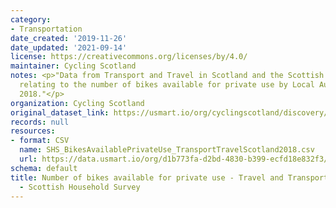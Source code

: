 ```yaml
---
category:
- Transportation
date_created: '2019-11-26'
date_updated: '2021-09-14'
license: https://creativecommons.org/licenses/by/4.0/
maintainer: Cycling Scotland
notes: <p>"Data from Transport and Travel in Scotland and the Scottish Household Survey
  relating to the number of bikes available for private use by Local Authority in
  2018."</p>
organization: Cycling Scotland
original_dataset_link: https://usmart.io/org/cyclingscotland/discovery/discovery-view-detail/e37ae792-6b5c-4a3f-9008-f550cac033fb
records: null
resources:
- format: CSV
  name: SHS_BikesAvailablePrivateUse_TransportTravelScotland2018.csv
  url: https://data.usmart.io/org/d1b773fa-d2bd-4830-b399-ecfd18e832f3/resource?resourceGUID=66c2ca92-773a-40d0-bb28-0423e73fc59a
schema: default
title: Number of bikes available for private use - Travel and Transport Scotland 2018
  - Scottish Household Survey
---
```

